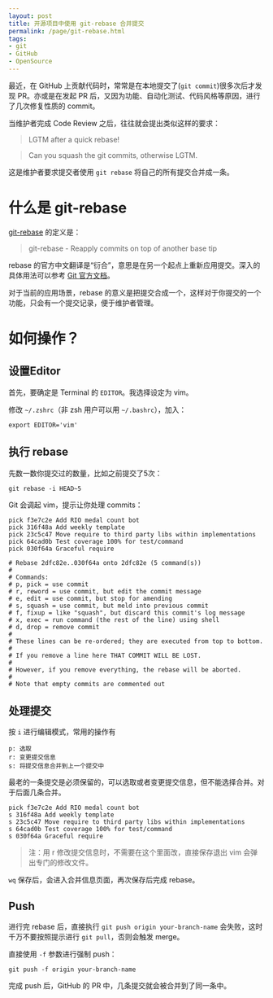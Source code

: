 ```yaml
---
layout: post
title: 开源项目中使用 git-rebase 合并提交
permalink: /page/git-rebase.html
tags:
- git
- GitHub
- OpenSource
---
```

最近，在 GitHub 上贡献代码时，常常是在本地提交了(```git commit```)很多次后才发现 PR。亦或是在发起 PR 后，又因为功能、自动化测试、代码风格等原因，进行了几次修复性质的 commit。

当维护者完成 Code Review 之后，往往就会提出类似这样的要求：

> LGTM after a quick rebase!

> Can you squash the git commits, otherwise LGTM.

这是维护者要求提交者使用 ```git rebase``` 将自己的所有提交合并成一条。

# 什么是 git-rebase

[git-rebase](https://git-scm.com/docs/git-rebase) 的定义是：

> git-rebase - Reapply commits on top of another base tip

rebase 的官方中文翻译是“衍合”，意思是在另一个起点上重新应用提交。深入的具体用法可以参考 [Git 官方文档](https://git-scm.com/book/zh/v1/Git-%E5%88%86%E6%94%AF-%E5%88%86%E6%94%AF%E7%9A%84%E8%A1%8D%E5%90%88)。

对于当前的应用场景，rebase 的意义是把提交合成一个，这样对于你提交的一个功能，只会有一个提交记录，便于维护者管理。

# 如何操作？

## 设置Editor

首先，要确定是 Terminal 的 ```EDITOR```。我选择设定为 vim。

修改 ```~/.zshrc```（非 zsh 用户可以用 ```~/.bashrc```），加入：

```
export EDITOR='vim'
```

## 执行 rebase

先数一数你提交过的数量，比如之前提交了5次：

```
git rebase -i HEAD~5
```

Git 会调起 vim，提示让你处理 commits：

```
pick f3e7c2e Add RIO medal count bot
pick 316f48a Add weekly template
pick 23c5c47 Move require to third party libs within implementations
pick 64cad0b Test coverage 100% for test/command
pick 030f64a Graceful require

# Rebase 2dfc82e..030f64a onto 2dfc82e (5 command(s))
#
# Commands:
# p, pick = use commit
# r, reword = use commit, but edit the commit message
# e, edit = use commit, but stop for amending
# s, squash = use commit, but meld into previous commit
# f, fixup = like "squash", but discard this commit's log message
# x, exec = run command (the rest of the line) using shell
# d, drop = remove commit
#
# These lines can be re-ordered; they are executed from top to bottom.
#
# If you remove a line here THAT COMMIT WILL BE LOST.
#
# However, if you remove everything, the rebase will be aborted.
#
# Note that empty commits are commented out 
```

## 处理提交

按 ```i``` 进行编辑模式，常用的操作有

```
p: 选取
r: 变更提交信息
s: 将提交信息合并到上一个提交中
```

最老的一条提交是必须保留的，可以选取或者变更提交信息，但不能选择合并。对于后面几条合并。

```
pick f3e7c2e Add RIO medal count bot
s 316f48a Add weekly template
s 23c5c47 Move require to third party libs within implementations
s 64cad0b Test coverage 100% for test/command
s 030f64a Graceful require
```

> 注：用 r 修改提交信息时，不需要在这个里面改，直接保存退出 vim 会弹出专门的修改文件。

```wq``` 保存后，会进入合并信息页面，再次保存后完成 rebase。

## Push

进行完 rebase 后，直接执行 ```git push origin your-branch-name``` 会失败，这时千万不要按照提示进行 ```git pull```，否则会触发 merge。

直接使用 ```-f``` 参数进行强制 push：

```
git push -f origin your-branch-name
```

完成 push 后，GitHub 的 PR 中，几条提交就会被合并到了同一条中。

